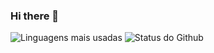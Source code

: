 ### Hi there 👋

![Linguagens mais usadas](https://github-readme-stats.vercel.app/api/top-langs/?username=Bobagi&theme=dracula&layout=compact&hide_border=true&custom_title=Linguagens%20mais%20usadas&langs_count=6) ![Status do Github](https://github-readme-stats.vercel.app/api?username=Bobagi&theme=dracula&show_icons=true&layout=compact&hide_title=true&hide_rank=true&include_all_commits=true&hide_border=true&count_private=true&disable_animations=true)
<!--
**Bobagi/Bobagi** is a ✨ _special_ ✨ repository because its `README.md` (this file) appears on your GitHub profile.

Here are some ideas to get you started:

- 🔭 I’m currently working on ...
- 🌱 I’m currently learning ...
- 👯 I’m looking to collaborate on ...
- 🤔 I’m looking for help with ...
- 💬 Ask me about ...
- 📫 How to reach me: ...
- 😄 Pronouns: ...
- ⚡ Fun fact: ...
-->
